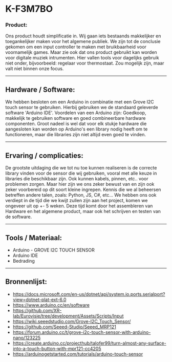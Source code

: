 # K-F3M7BO
### Product:
Ons product houdt simplificatie in. Wij gaan iets bestaands makkelijker en toegankelijker maken voor het algemene publiek. We zijn tot de conclusie gekomen om een input controller te maken met bruikbaarheid voor voornamelijk games. Maar zie ook dat ons product gebruikt kan worden voor digitale muziek intrumenten. Hier vallen tools voor dagelijks gebruik niet onder, bijvoorbeeld: regelaar voor thermostaat. Zou mogelijk zijn, maar valt niet binnen onze focus. 
___________________________________________________________________________________________
## Hardware / Software:
We hebben besloten om een Arduino in combinatie met een Grove I2C touch sensor te gebruiken. Hierbij gebruiken we de standaard geleverde software 'Arduino IDE'. Voordelen van een Arduino zijn: Goedkoop, makkelijk te gebruiken software en goed combineerbare hardware componenten. Groot nadeel is wel dat voor elk stukje hardware die aangesloten kan worden op Arduino's een library nodig heeft om te functioneren, maar die libraries zijn niet altijd even goed te vinden. 
___________________________________________________________________________________________
## Ervaring / complicaties:
De grootste uitdaging die we tot nu toe kunnen realiseren is de correcte library vinden voor de sensor die wij gebruiken, vooral met alle keuze in libraries die beschikbaar zijn. Ook kunnen kabels, pinnen, etc.. voor problemen zorgen. Maar hier zijn we ons zeker bewust van en zijn ook zeker voorbereid op dit soort kleine ingrepen. Kennis die we al beheersen betreffen andere talen, zoals: Python, JS, C#, etc... We hebben ons ook verdiept in de tijd die we kwijt zullen zijn aan het project, komen we ongeveer uit op +- 5 weken. Deze tijd komt door het assembleren van Hardware en het algemene product, maar ook het schrijven en testen van de software.
___________________________________________________________________________________________
## Tools / Materiaal:
* Arduino - GROVE I2C TOUCH SENSOR
* Arduino IDE
* Bedrading
___________________________________________________________________________________________
## Bronnenlijst:
* https://docs.microsoft.com/en-us/dotnet/api/system.io.ports.serialport?view=dotnet-plat-ext-6.0
* https://www.arduino.cc/en/software
* https://github.com/XR-lab/Eurovisie/tree/development/Assets/Scripts/Input
* https://wiki.seeedstudio.com/Grove-I2C_Touch_Sensor/
* https://github.com/Seeed-Studio/Seeed_MRP121
* https://forum.arduino.cc/t/grove-i2c-touch-sensor-with-arduino-nano/123225
* https://create.arduino.cc/projecthub/talofer99/turn-almost-any-surface-into-a-touch-button-with-mpr121-cc4205
* https://arduinogetstarted.com/tutorials/arduino-touch-sensor
